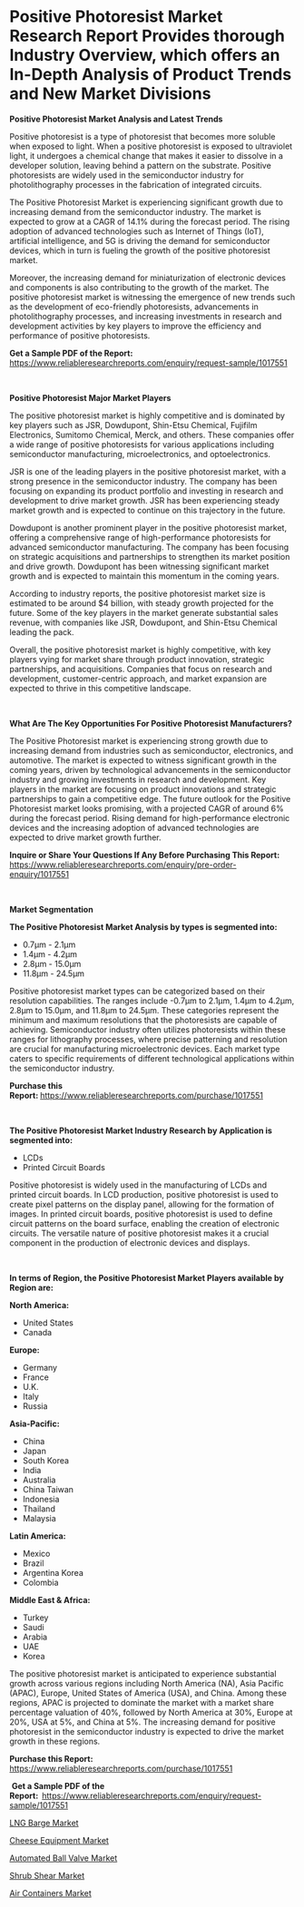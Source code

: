 <p><h1>Positive Photoresist Market Research Report Provides thorough Industry Overview, which offers an In-Depth Analysis of Product Trends and New Market Divisions</h1></p><p><strong>Positive Photoresist Market Analysis and Latest Trends</strong></p>
<p><p>Positive photoresist is a type of photoresist that becomes more soluble when exposed to light. When a positive photoresist is exposed to ultraviolet light, it undergoes a chemical change that makes it easier to dissolve in a developer solution, leaving behind a pattern on the substrate. Positive photoresists are widely used in the semiconductor industry for photolithography processes in the fabrication of integrated circuits.</p><p>The Positive Photoresist Market is experiencing significant growth due to increasing demand from the semiconductor industry. The market is expected to grow at a CAGR of 14.1% during the forecast period. The rising adoption of advanced technologies such as Internet of Things (IoT), artificial intelligence, and 5G is driving the demand for semiconductor devices, which in turn is fueling the growth of the positive photoresist market.</p><p>Moreover, the increasing demand for miniaturization of electronic devices and components is also contributing to the growth of the market. The positive photoresist market is witnessing the emergence of new trends such as the development of eco-friendly photoresists, advancements in photolithography processes, and increasing investments in research and development activities by key players to improve the efficiency and performance of positive photoresists.</p></p>
<p><strong>Get a Sample PDF of the Report:&nbsp;</strong> <a href="https://www.reliableresearchreports.com/enquiry/request-sample/1017551">https://www.reliableresearchreports.com/enquiry/request-sample/1017551</a></p>
<p>&nbsp;</p>
<p><strong>Positive Photoresist Major Market Players</strong></p>
<p><p>The positive photoresist market is highly competitive and is dominated by key players such as JSR, Dowdupont, Shin-Etsu Chemical, Fujifilm Electronics, Sumitomo Chemical, Merck, and others. These companies offer a wide range of positive photoresists for various applications including semiconductor manufacturing, microelectronics, and optoelectronics.</p><p>JSR is one of the leading players in the positive photoresist market, with a strong presence in the semiconductor industry. The company has been focusing on expanding its product portfolio and investing in research and development to drive market growth. JSR has been experiencing steady market growth and is expected to continue on this trajectory in the future.</p><p>Dowdupont is another prominent player in the positive photoresist market, offering a comprehensive range of high-performance photoresists for advanced semiconductor manufacturing. The company has been focusing on strategic acquisitions and partnerships to strengthen its market position and drive growth. Dowdupont has been witnessing significant market growth and is expected to maintain this momentum in the coming years.</p><p>According to industry reports, the positive photoresist market size is estimated to be around $4 billion, with steady growth projected for the future. Some of the key players in the market generate substantial sales revenue, with companies like JSR, Dowdupont, and Shin-Etsu Chemical leading the pack.</p><p>Overall, the positive photoresist market is highly competitive, with key players vying for market share through product innovation, strategic partnerships, and acquisitions. Companies that focus on research and development, customer-centric approach, and market expansion are expected to thrive in this competitive landscape.</p></p>
<p>&nbsp;</p>
<p><strong>What Are The Key Opportunities For Positive Photoresist Manufacturers?</strong></p>
<p><p>The Positive Photoresist market is experiencing strong growth due to increasing demand from industries such as semiconductor, electronics, and automotive. The market is expected to witness significant growth in the coming years, driven by technological advancements in the semiconductor industry and growing investments in research and development. Key players in the market are focusing on product innovations and strategic partnerships to gain a competitive edge. The future outlook for the Positive Photoresist market looks promising, with a projected CAGR of around 6% during the forecast period. Rising demand for high-performance electronic devices and the increasing adoption of advanced technologies are expected to drive market growth further.</p></p>
<p><strong>Inquire or Share Your Questions If Any Before Purchasing This Report:</strong> <a href="https://www.reliableresearchreports.com/enquiry/pre-order-enquiry/1017551">https://www.reliableresearchreports.com/enquiry/pre-order-enquiry/1017551</a></p>
<p>&nbsp;</p>
<p><strong>Market Segmentation</strong></p>
<p><strong>The Positive Photoresist Market Analysis by types is segmented into:</strong></p>
<p><ul><li>0.7μm - 2.1μm</li><li>1.4μm - 4.2μm</li><li>2.8μm - 15.0μm</li><li>11.8μm - 24.5μm</li></ul></p>
<p><p>Positive photoresist market types can be categorized based on their resolution capabilities. The ranges include -0.7μm to 2.1μm, 1.4μm to 4.2μm, 2.8μm to 15.0μm, and 11.8μm to 24.5μm. These categories represent the minimum and maximum resolutions that the photoresists are capable of achieving. Semiconductor industry often utilizes photoresists within these ranges for lithography processes, where precise patterning and resolution are crucial for manufacturing microelectronic devices. Each market type caters to specific requirements of different technological applications within the semiconductor industry.</p></p>
<p><strong>Purchase this Report:&nbsp;</strong><a href="https://www.reliableresearchreports.com/purchase/1017551">https://www.reliableresearchreports.com/purchase/1017551</a></p>
<p>&nbsp;</p>
<p><strong>The Positive Photoresist Market Industry Research by Application is segmented into:</strong></p>
<p><ul><li>LCDs</li><li>Printed Circuit Boards</li></ul></p>
<p><p>Positive photoresist is widely used in the manufacturing of LCDs and printed circuit boards. In LCD production, positive photoresist is used to create pixel patterns on the display panel, allowing for the formation of images. In printed circuit boards, positive photoresist is used to define circuit patterns on the board surface, enabling the creation of electronic circuits. The versatile nature of positive photoresist makes it a crucial component in the production of electronic devices and displays.</p></p>
<p>&nbsp;</p>
<p><strong>In terms of Region, the Positive Photoresist Market Players available by Region are:</strong></p>
<p>
    <p> <strong> North America: </strong>
        <ul>
            <li>United States</li>
            <li>Canada</li>
        </ul>
        </p> 
    <p> <strong> Europe: </strong>
        <ul>
            <li>Germany</li>
            <li>France</li>
            <li>U.K.</li>
            <li>Italy</li>
            <li>Russia</li>
        </ul>
        </p> 
    <p> <strong> Asia-Pacific: </strong>
        <ul>
            <li>China</li>
            <li>Japan</li>
            <li>South Korea</li>
            <li>India</li>
            <li>Australia</li>
            <li>China Taiwan</li>
            <li>Indonesia</li>
            <li>Thailand</li>
            <li>Malaysia</li>
        </ul>
        </p> 
    <p> <strong> Latin America: </strong>
        <ul>
            <li>Mexico</li>
            <li>Brazil</li>
            <li>Argentina Korea</li>
            <li>Colombia</li>
        </ul>
        </p> 
    <p> <strong> Middle East & Africa: </strong>
        <ul>
            <li>Turkey</li>
            <li>Saudi</li>
            <li>Arabia</li>
            <li>UAE</li>
            <li>Korea</li>
        </ul>
    </p>
    </p>
<p><p>The positive photoresist market is anticipated to experience substantial growth across various regions including North America (NA), Asia Pacific (APAC), Europe, United States of America (USA), and China. Among these regions, APAC is projected to dominate the market with a market share percentage valuation of 40%, followed by North America at 30%, Europe at 20%, USA at 5%, and China at 5%. The increasing demand for positive photoresist in the semiconductor industry is expected to drive the market growth in these regions.</p></p>
<p><strong>Purchase this Report: </strong><a href="https://www.reliableresearchreports.com/purchase/1017551">https://www.reliableresearchreports.com/purchase/1017551</a></p>
<p>&nbsp;<strong>Get a Sample PDF of the Report:&nbsp;&nbsp;</strong><a href="https://www.reliableresearchreports.com/enquiry/request-sample/1017551">https://www.reliableresearchreports.com/enquiry/request-sample/1017551</a></p>
<p><strong></strong></p>
<p><p><a href="https://medium.com/@terrellconn/lng-barge-market-the-key-to-successful-business-strategy-forecast-till-2031-8b204edb2a46">LNG Barge Market</a></p><p><a href="https://medium.com/@terrellconn/cheese-equipment-market-analysis-its-cagr-market-segmentation-and-global-industry-overview-4bb55e493998">Cheese Equipment Market</a></p><p><a href="https://medium.com/@terrellconn/automated-ball-valve-nbsp-market-focuses-on-market-share-size-and-projected-forecast-till-2031-aa85fa0be53c">Automated Ball Valve Market</a></p><p><a href="https://medium.com/@dessiefadel/shrub-shear-market-competitive-analysis-market-trends-and-forecast-to-2031-4312263fdedc">Shrub Shear Market</a></p><p><a href="https://medium.com/@terrellconn/air-containers-market-comprehensive-assessment-by-type-application-and-geography-5eaf90d53e77">Air Containers Market</a></p></p>